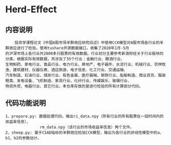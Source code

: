 # Herd-Effect
## 内容说明
        投资学课程论文《中国A股市场羊群效应研究综述》中使用CCK模型对A股市场各行业的羊群效应进行了检验。使用tushare开源数据接口，收集了2020年1月-5月
    的沪深市场上各行业共2800多只股票的有效数据。行业划分主要参考新浪财经关于行业板块的分类，根据实际有效数据，共涉及了35个行业：金融行业、酿酒行业、
    生物制药、家电行业、食品行业、电力行业、房地产、电子器件、水泥行业、机械行业、农林牧渔、建筑建材、仪器仪表、酒店旅游、电子信息、化工行业、交通运输、
    汽车制造、石油行业、煤炭行业、有色金属、医疗器械、钢铁行业、船舶制造、商业百货、服装鞋类、发电设备、飞机制造、家具行业、化纤行业、传媒娱乐、玻璃行业、
    物资外贸、电器行业、其它行业。本仓库存放的是进行检验的所有计算部分代码。
## 代码功能说明
    1、prepare.py: 数据处理代码，输出ri_data.npy（所有行业的所有股票在一段时间内的收益率信息）、
                   rm_data.npy（该行业的市场收益率信息）两个文件。
    2、sheep.py: 基于CSAD指标的羊群效应检验CCK模型，输出为各行业的非线性模型中的a、b1、b2的参数估计。
